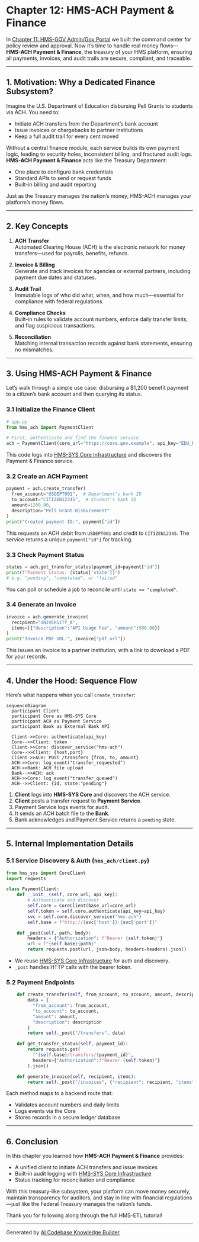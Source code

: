 # Chapter 12: HMS-ACH Payment & Finance

In [Chapter 11: HMS-GOV Admin/Gov Portal](11_hms_gov_admin_gov_portal_.md) we built the command center for policy review and approval. Now it’s time to handle real money flows—**HMS-ACH Payment & Finance**, the treasury of your HMS platform, ensuring all payments, invoices, and audit trails are secure, compliant, and traceable.

---

## 1. Motivation: Why a Dedicated Finance Subsystem?

Imagine the U.S. Department of Education disbursing Pell Grants to students via ACH. You need to:

- Initiate ACH transfers from the Department’s bank account  
- Issue invoices or chargebacks to partner institutions  
- Keep a full audit trail for every cent moved  

Without a central finance module, each service builds its own payment logic, leading to security holes, inconsistent billing, and fractured audit logs. **HMS-ACH Payment & Finance** acts like the Treasury Department:

- One place to configure bank credentials  
- Standard APIs to send or request funds  
- Built-in billing and audit reporting  

Just as the Treasury manages the nation’s money, HMS-ACH manages your platform’s money flows.

---

## 2. Key Concepts

1. **ACH Transfer**  
   Automated Clearing House (ACH) is the electronic network for money transfers—used for payrolls, benefits, refunds.

2. **Invoice & Billing**  
   Generate and track invoices for agencies or external partners, including payment due dates and statuses.

3. **Audit Trail**  
   Immutable logs of who did what, when, and how much—essential for compliance with federal regulations.

4. **Compliance Checks**  
   Built-in rules to validate account numbers, enforce daily transfer limits, and flag suspicious transactions.

5. **Reconciliation**  
   Matching internal transaction records against bank statements, ensuring no mismatches.

---

## 3. Using HMS-ACH Payment & Finance

Let’s walk through a simple use case: disbursing a $1,200 benefit payment to a citizen’s bank account and then querying its status.

### 3.1 Initialize the Finance Client

```python
# app.py
from hms_ach import PaymentClient

# First, authenticate and find the finance service
ach = PaymentClient(core_url="https://core.gov.example", api_key="EDU_PAY_KEY")
```
This code logs into [HMS-SYS Core Infrastructure](01_hms_sys_core_infrastructure_.md) and discovers the Payment & Finance service.

### 3.2 Create an ACH Payment

```python
payment = ach.create_transfer(
  from_account="USDEPT001",  # Department’s bank ID
  to_account="CITIZEN12345",  # Student’s bank ID
  amount=1200.00,
  description="Pell Grant Disbursement"
)
print("Created payment ID:", payment["id"])
```
  
This requests an ACH debit from `USDEPT001` and credit to `CITIZEN12345`. The service returns a unique `payment["id"]` for tracking.

### 3.3 Check Payment Status

```python
status = ach.get_transfer_status(payment_id=payment["id"])
print(f"Payment status: {status['state']}")
# e.g. "pending", "completed", or "failed"
```

You can poll or schedule a job to reconcile until `state == "completed"`.

### 3.4 Generate an Invoice

```python
invoice = ach.generate_invoice(
  recipient="UNIVERSITY_A",
  items=[{"description":"API Usage Fee", "amount":500.00}]
)
print("Invoice PDF URL:", invoice["pdf_url"])
```

This issues an invoice to a partner institution, with a link to download a PDF for your records.

---

## 4. Under the Hood: Sequence Flow

Here’s what happens when you call `create_transfer`:

```mermaid
sequenceDiagram
  participant Client
  participant Core as HMS-SYS Core
  participant ACH as Payment Service
  participant Bank as External Bank API

  Client->>Core: authenticate(api_key)
  Core-->>Client: token
  Client->>Core: discover_service("hms-ach")
  Core-->>Client: {host,port}
  Client->>ACH: POST /transfers {from, to, amount}
  ACH->>Core: log_event("transfer_requested")
  ACH->>Bank: ACH file upload
  Bank-->>ACH: ack
  ACH->>Core: log_event("transfer_queued")
  ACH-->>Client: {id, state:"pending"}
```

1. **Client** logs into **HMS-SYS Core** and discovers the ACH service.  
2. **Client** posts a transfer request to **Payment Service**.  
3. Payment Service logs events for audit.  
4. It sends an ACH batch file to the **Bank**.  
5. Bank acknowledges and Payment Service returns a `pending` state.

---

## 5. Internal Implementation Details

### 5.1 Service Discovery & Auth (`hms_ach/client.py`)

```python
from hms_sys import CoreClient
import requests

class PaymentClient:
    def __init__(self, core_url, api_key):
        # Authenticate and discover
        self.core = CoreClient(base_url=core_url)
        self.token = self.core.authenticate(api_key=api_key)
        svc = self.core.discover_service("hms-ach")
        self.base = f"http://{svc['host']}:{svc['port']}"

    def _post(self, path, body):
        headers = {"Authorization": f"Bearer {self.token}"}
        url = f"{self.base}{path}"
        return requests.post(url, json=body, headers=headers).json()
```

- We reuse [HMS-SYS Core Infrastructure](01_hms_sys_core_infrastructure_.md) for auth and discovery.  
- `_post` handles HTTP calls with the bearer token.

### 5.2 Payment Endpoints

```python
    def create_transfer(self, from_account, to_account, amount, description):
        data = {
          "from_account": from_account,
          "to_account": to_account,
          "amount": amount,
          "description": description
        }
        return self._post("/transfers", data)

    def get_transfer_status(self, payment_id):
        return requests.get(
          f"{self.base}/transfers/{payment_id}",
          headers={"Authorization":f"Bearer {self.token}"}
        ).json()

    def generate_invoice(self, recipient, items):
        return self._post("/invoices", {"recipient": recipient, "items": items})
```

Each method maps to a backend route that:
- Validates account numbers and daily limits  
- Logs events via the Core  
- Stores records in a secure ledger database

---

## 6. Conclusion

In this chapter you learned how **HMS-ACH Payment & Finance** provides:

- A unified client to initiate ACH transfers and issue invoices  
- Built-in audit logging with [HMS-SYS Core Infrastructure](01_hms_sys_core_infrastructure_.md)  
- Status tracking for reconciliation and compliance  

With this treasury-like subsystem, your platform can move money securely, maintain transparency for auditors, and stay in line with financial regulations—just like the Federal Treasury manages the nation’s funds.  

Thank you for following along through the full HMS-ETL tutorial!

---

Generated by [AI Codebase Knowledge Builder](https://github.com/The-Pocket/Tutorial-Codebase-Knowledge)